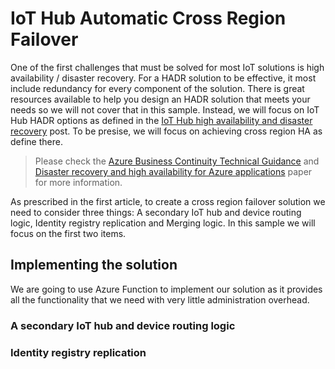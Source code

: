 # IoT Hub Automatic Cross Region Failover

One of the first challenges that must be solved for most IoT solutions is high availability / disaster recovery. For a HADR solution to be effective, it most include redundancy for every component of the solution. There is great resources available to help you design an HADR solution that meets your needs so we will not cover that in this sample.  Instead, we will focus on IoT Hub HADR options as defined in the  [IoT Hub high availability and disaster recovery](https://docs.microsoft.com/en-us/azure/iot-hub/iot-hub-ha-dr) post. To be presise, we will focus on achieving cross region HA as define there.

>Please check the [Azure Business Continuity Technical Guidance](https://docs.microsoft.com/azure/architecture/resiliency/) and [Disaster recovery and high availability for Azure applications](https://msdn.microsoft.com/library/dn251004.aspx) paper for more information.

As prescribed in the first article, to create a cross region failover solution we need to consider three things: A secondary IoT hub and device routing logic, Identity registry replication and Merging logic. In this sample we will focus on the first two items.

## Implementing the solution

We are going to use Azure Function to implement our solution as it provides all the functionality that we need with very little administration overhead. 

### A secondary IoT hub and device routing logic

### Identity registry replication